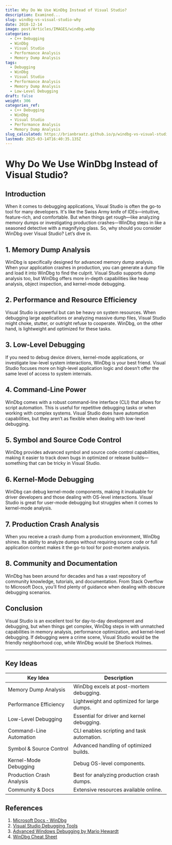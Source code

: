 ```yaml
---
title: Why Do We Use WinDbg Instead of Visual Studio?
description: Examined...
slug: windbg-vs-visual-studio-why
date: 2018-12-14
image: post/Articles/IMAGES/windbg.webp
categories:
  - C++ Debugging
  - WinDbg
  - Visual Studio
  - Performance Analysis
  - Memory Dump Analysis
tags:
  - Debugging
  - WinDbg
  - Visual Studio
  - Performance Analysis
  - Memory Dump Analysis
  - Low-Level Debugging
draft: false
weight: 306
categories_ref:
  - C++ Debugging
  - WinDbg
  - Visual Studio
  - Performance Analysis
  - Memory Dump Analysis
slug_calculated: https://brianbraatz.github.io/p/windbg-vs-visual-studio-why
lastmod: 2025-03-14T16:40:35.135Z
---
```

# Why Do We Use WinDbg Instead of Visual Studio?

## Introduction

When it comes to debugging applications, Visual Studio is often the go-to tool for many developers. It's like the Swiss Army knife of IDEs—intuitive, feature-rich, and comfortable. But when things get rough—like analyzing memory dumps or investigating production crashes—WinDbg steps in like a seasoned detective with a magnifying glass. So, why should you consider WinDbg over Visual Studio? Let’s dive in.

## 1. Memory Dump Analysis

WinDbg is specifically designed for advanced memory dump analysis. When your application crashes in production, you can generate a dump file and load it into WinDbg to find the culprit. Visual Studio supports dump analysis too, but WinDbg offers more in-depth capabilities like heap analysis, object inspection, and kernel-mode debugging.

## 2. Performance and Resource Efficiency

Visual Studio is powerful but can be heavy on system resources. When debugging large applications or analyzing massive dump files, Visual Studio might choke, stutter, or outright refuse to cooperate. WinDbg, on the other hand, is lightweight and optimized for these tasks.

## 3. Low-Level Debugging

If you need to debug device drivers, kernel-mode applications, or investigate low-level system interactions, WinDbg is your best friend. Visual Studio focuses more on high-level application logic and doesn’t offer the same level of access to system internals.

## 4. Command-Line Power

WinDbg comes with a robust command-line interface (CLI) that allows for script automation. This is useful for repetitive debugging tasks or when working with complex systems. Visual Studio does have automation capabilities, but they aren’t as flexible when dealing with low-level debugging.

## 5. Symbol and Source Code Control

WinDbg provides advanced symbol and source code control capabilities, making it easier to track down bugs in optimized or release builds—something that can be tricky in Visual Studio.

## 6. Kernel-Mode Debugging

WinDbg can debug kernel-mode components, making it invaluable for driver developers and those dealing with OS-level interactions. Visual Studio is great for user-mode debugging but struggles when it comes to kernel-mode analysis.

## 7. Production Crash Analysis

When you receive a crash dump from a production environment, WinDbg shines. Its ability to analyze dumps without requiring source code or full application context makes it the go-to tool for post-mortem analysis.

## 8. Community and Documentation

WinDbg has been around for decades and has a vast repository of community knowledge, tutorials, and documentation. From Stack Overflow to Microsoft Docs, you’ll find plenty of guidance when dealing with obscure debugging scenarios.

## Conclusion

Visual Studio is an excellent tool for day-to-day development and debugging, but when things get complex, WinDbg steps in with unmatched capabilities in memory analysis, performance optimization, and kernel-level debugging. If debugging were a crime scene, Visual Studio would be the friendly neighborhood cop, while WinDbg would be Sherlock Holmes.

***

## Key Ideas

| Key Idea                  | Description                                |
| ------------------------- | ------------------------------------------ |
| Memory Dump Analysis      | WinDbg excels at post-mortem debugging.    |
| Performance Efficiency    | Lightweight and optimized for large dumps. |
| Low-Level Debugging       | Essential for driver and kernel debugging. |
| Command-Line Automation   | CLI enables scripting and task automation. |
| Symbol & Source Control   | Advanced handling of optimized builds.     |
| Kernel-Mode Debugging     | Debug OS-level components.                 |
| Production Crash Analysis | Best for analyzing production crash dumps. |
| Community & Docs          | Extensive resources available online.      |

## References

1. [Microsoft Docs - WinDbg](https://learn.microsoft.com/en-us/windows-hardware/drivers/debugger/)
2. [Visual Studio Debugging Tools](https://learn.microsoft.com/en-us/visualstudio/debugger/)
3. [Advanced Windows Debugging by Mario Hewardt](https://www.microsoftpressstore.com/)
4. [WinDbg Cheat Sheet](https://windbg.info/)
